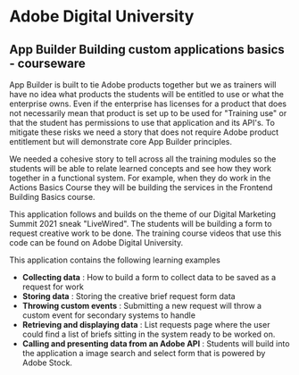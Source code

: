 # Adobe Digital University
## App Builder Building custom applications basics - courseware

App Builder is built to tie Adobe products together but we as trainers will have no idea what products the students will be entitled to use or what the enterprise owns.   Even if the enterprise has licenses for a product that does not necessarily mean that product is set up to be used for "Training use" or that the student has permissions to use that application and its API's.  To mitigate these risks we need a story that does not require Adobe product entitlement but will demonstrate core App Builder principles.

We needed a cohesive story to tell across all the training modules so the students will be able to relate learned concepts and see how they work together in a functional system.  For example, when they do work in the Actions Basics Course they will be building the services in the Frontend Building Basics course. 

This application follows and builds on the theme of our Digital Marketing Summit 2021 sneak "LiveWired".  The students will be building a form to request creative work to be done.  The training course videos that use this code can be found on Adobe Digital University. 

This application contains the following learning examples 
- **Collecting data** : How to build a form to collect data to be saved as a request for work
- **Storing data** : Storing the creative brief request form data
- **Throwing custom events** : Submitting a new request will throw a custom event for secondary systems to handle
- **Retrieving and displaying data** : List requests page where the user could find a list of briefs sitting in the system ready to be worked on.
- **Calling and presenting data from an Adobe API** : Students will build into the application a image search and select form that is powered by Adobe Stock. 


